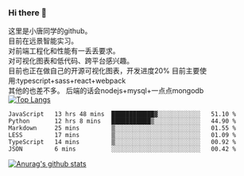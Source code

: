 ### Hi there 👋

这里是小唐同学的github。<br>
目前在远景智能实习。<br>
对前端工程化和性能有一丢丢要求。<br>
对可视化图表和低代码、跨平台感兴趣。<br>
目前也正在做自己的开源可视化图表，开发进度20%
目前主要使用:typescript+sass+react+webpack<br>
其他的也差不多。
后端的话会nodejs+mysql+一点点mongodb<br>
[![Top Langs](https://github-readme-stats.vercel.app/api/top-langs/?username=isaacttttttt&layout=compact)](https://github.com/anuraghazra/github-readme-stats)<br>
<!--START_SECTION:waka-->

```text
JavaScript   13 hrs 48 mins  ████████████▓░░░░░░░░░░░░   51.10 %
Python       12 hrs 8 mins   ███████████▒░░░░░░░░░░░░░   44.90 %
Markdown     25 mins         ▒░░░░░░░░░░░░░░░░░░░░░░░░   01.55 %
LESS         17 mins         ▒░░░░░░░░░░░░░░░░░░░░░░░░   01.09 %
TypeScript   14 mins         ▒░░░░░░░░░░░░░░░░░░░░░░░░   00.92 %
JSON         6 mins          ░░░░░░░░░░░░░░░░░░░░░░░░░   00.42 %
```

<!--END_SECTION:waka-->

[![Anurag's github stats](https://github-readme-stats.vercel.app/api?username=isaacttttttt)](https://github.com/anuraghazra/github-readme-stats)

